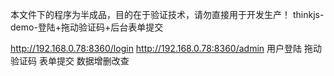 本文件下的程序为半成品，目的在于验证技术，请勿直接用于开发生产！
thinkjs-demo-登陆+拖动验证码+后台表单提交

http://192.168.0.78:8360/login
http://192.168.0.78:8360/admin
用户登陆  拖动验证码 表单提交 数据增删改查
